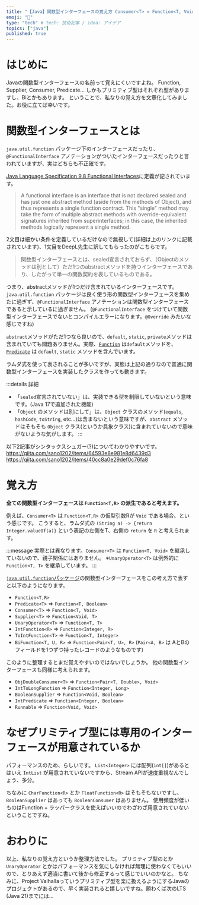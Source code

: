 ```yaml
---
title: "【Java】関数型インターフェースの覚え方 Consumer<T> = Function<T, Void>"
emoji: "🔗"
type: "tech" # tech: 技術記事 / idea: アイデア
topics: ["java"]
published: true
---
```


# はじめに

Javaの関数型インターフェースの名前って覚えにくいですよね。
Function, Supplier, Consumer, Predicate... しかもプリミティブ型はそれぞれ型がありますし、Biとかもあります。
ということで、私なりの覚え方を文章化してみました。お役に立てば幸いです。

# 関数型インターフェースとは

`java.util.function` パッケージ下のインターフェースだったり、`@FunctionalInterface` アノテーションがついたインターフェースだったりと言われていますが、実はどちらも不正確です。

[Java Language Specification 9.8 Functional Interfaces](https://docs.oracle.com/javase/specs/jls/se17/html/jls-9.html#jls-9.8)に定義が記されています。
> A functional interface is an interface that is not declared sealed and has just one abstract method (aside from the methods of Object), and thus represents a single function contract.
> This "single" method may take the form of multiple abstract methods with override-equivalent signatures inherited from superinterfaces; in this case, the inherited methods logically represent a single method.

2文目は細かい条件を定義しているだけなので無視して(詳細は上のリンクに記載されています)、1文目をDeepL先生に訳してもらったのがこちらです。
> 関数型インターフェースとは、sealed宣言されておらず、（Objectのメソッドは別として）ただ1つのabstractメソッドを持つインターフェースであり、したがって単一の関数契約を表しているものである。

つまり、abstractメソッドが1つだけ含まれているインターフェースです。
`java.util.function` パッケージは良く使う形の関数型インターフェースを集めたに過ぎず、`@FunctionalInterface` アノテーションは関数型インターフェースであると示しているに過ぎません。
(`@FunctionalInterface` をつけていて関数型インターフェースでないとコンパイルエラーになります。`@Override` みたいな感じですね)

`abstract`メソッドがただ1つなら良いので、`default`, `static`, `private`メソッドは含まれていても問題ありません。実際、[`Function`](https://docs.oracle.com/en/java/javase/18/docs/api/java.base/java/util/function/Function.html) は`default`メソッドを、[`Predicate`](https://docs.oracle.com/en/java/javase/18/docs/api/java.base/java/util/function/Predicate.html) は `default`, `static` メソッドを含んでいます。

ラムダ式を使って表されることが多いですが、実態は上記の通りなので普通に関数型インターフェースを実装したクラスを作っても動きます。

:::details 詳細

- 「`sealed`宣言されていない」は、実装できる型を制限していないという意味です。(Java 17で追加された機能)
- 「`Object` のメソッドは別にして」は、`Object` クラスのメソッド(`equals`, `hashCode`, `toString`, etc...)は含まないという意味ですが、`abstract` メソッドはそもそも `Object` クラス(というか具象クラス)に含まれていないので意味がないような気がします。
:::

以下2記事がシンタックスシュガー(?)についてわかりやすいです。
https://qiita.com/sano1202/items/64593e8e981e8d6439d3
https://qiita.com/sano1202/items/40cc8a0e29def0c76fa8

# 覚え方

**全ての関数型インターフェースは `Function<T,R>` の派生であると考えます。**

例えば、`Consumer<T>` は `Function<T,R>` の仮型引数Rが `Void` である場合、という感じです。
こうすると、ラムダ式の `(String a) -> {return Integer.valueOf(a)}` という表記の左側をT、右側の `return` を `R` と考えられます。

:::message
実際とは異なります。`Consumer<T>` は `Function<T, Void>` を継承していないので、親子関係にはありません。
※`UnaryOperator<T>` は例外的に `Function<T, T>` を継承しています。
:::

[`java.util.function`パッケージ](https://docs.oracle.com/en/java/javase/19/docs/api/java.base/java/util/function/package-summary.html)の関数型インターフェースをこの考え方で表すと以下のようになります。

- `Function<T,R>`
- `Predicate<T>` => `Function<T, Boolean>`
- `Consumer<T>` => `Function<T, Void>`
- `Supplier<T>` => `Function<Void, T>`
- `UnaryOperator<T>` => `Function<T, T>`
- `IntFunction<R>` => `Function<Integer, R>`
- `ToIntFunction<T>` => `Function<T, Integer>`
- `BiFunction<T, U, R>` => `Function<Pair<T, U>, R>`
  (`Pair<A, B>` は AとBのフィールドを1つずつ持ったレコードのようなものです)

このように整理するとまだ覚えやすいのではないでしょうか。
他の関数型インターフェースも同様に考えられます。

- `ObjDoubleConsumer<T>` => `Function<Pair<T, Double>, Void>`
- `IntToLongFunction` => `Function<Integer, Long>`
- `BooleanSupplier` => `Function<Void, Boolean>`
- `IntPredicate` => `Function<Integer, Boolean>`
- `Runnable` => `Function<Void, Void>`

# なぜプリミティブ型には専用のインターフェースが用意されているか

パフォーマンスのため、らしいです。
`List<Integer>` には配列(`int[]`)があるとはいえ `IntList` が用意されていないですから、Stream APIが速度重視なんでしょう、多分。

ちなみに `CharFunction<R>` とか `FloatFunction<R>` はそもそもないですし、`BooleanSupplier` はあっても `BooleanConsumer` はありません。
使用頻度が低いものはFunction + ラッパークラスを使えばいいのでわざわざ用意されていないということですね。

# おわりに

以上、私なりの覚え方というか整理方法でした。
プリミティブ型のとか `UnaryOperator` とかはパフォーマンスを気にしなければ無理に使わなくてもいいので、とりあえず適当に書いて後から修正するって感じでいいのかなと。
ちなみに、Project Valhallaっていうプリミティブ型を楽に扱えるようにするJavaのプロジェクトがあるので、早く実装されると嬉しいですね。願わくば次のLTS (Java 21)までには…
